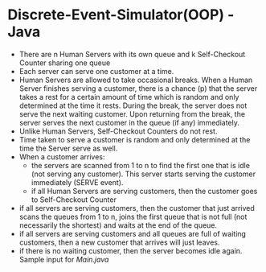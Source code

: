 # Discrete-Event-Simulator(OOP) - Java
-	There are n Human Servers with its own queue and k Self-Checkout Counter sharing one queue 
-	Each server can serve one customer at a time.
-	Human Servers are allowed to take occasional breaks. When a Human Server finishes serving a customer, there is a chance (p) that the server takes a rest for a certain amount of time which is random and only determined at the time it rests. During the break, the server does not serve the next waiting customer. Upon returning from the break, the server serves the next customer in the queue (if any) immediately.
-	Unlike Human Servers, Self-Checkout Counters do not rest.	
-	Time taken to serve a customer is random and only determined at the time the Server serve as well.
-	When a customer arrives:
    -	the servers are scanned from 1 to n to find the first one that is idle (not serving any customer). This server starts serving the customer immediately (SERVE event).
    -	if all Human Servers are serving customers, then the customer goes to Self-Checkout Counter
  -	if all servers are serving customers, then the customer that just arrived scans the queues from 1 to n, joins the first queue that is not full (not necessarily the shortest) and waits at the end of the queue.
  -	if all servers are serving customers and all queues are full of waiting customers, then a new customer that arrives will just leaves.
- if there is no waiting customer, then the server becomes idle again.
Sample input for $Main.java$
